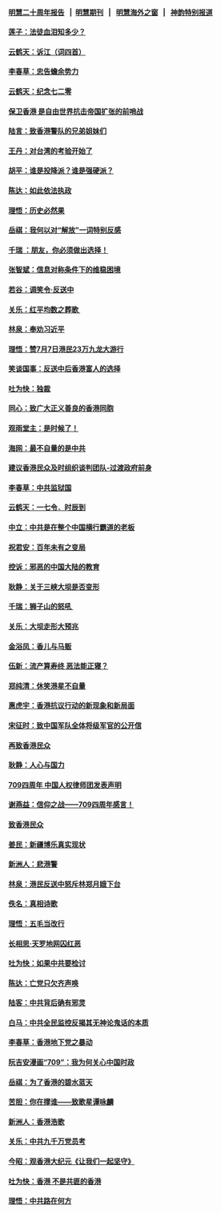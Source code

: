 #### [明慧二十周年报告](https://github.com/gfw-breaker/mh-reports/blob/master/README.md?t=07201620) &nbsp;&nbsp;|&nbsp;&nbsp;[明慧期刊](https://github.com/gfw-breaker/mh-qikan) &nbsp;&nbsp;|&nbsp;&nbsp; [明慧海外之窗](https://github.com/gfw-breaker/mh-news/blob/master/README.md?t=07201620) &nbsp;&nbsp;|&nbsp;&nbsp; [神韵特别报道](https://github.com/gfw-breaker/mh-news/blob/master/shenyun.md?t=07201620) 

#### [莲子：法徒血泪知多少？](../pages/nsc993/n11397534.md?t=07201620) 

#### [云鹤天：诉江（词四首）](../pages/nsc993/n11397502.md?t=07201620) 

#### [李春草：忠告蟾余势力](../pages/nsc993/n11396852.md?t=07201620) 

#### [云鹤天：纪念七二零](../pages/nsc993/n11396646.md?t=07201620) 

#### [保卫香港 是自由世界抗击帝国扩张的前哨战](../pages/nsc993/n11393186.md?t=07201620) 

#### [陆言：致香港警队的兄弟姐妹们](../pages/nsc993/n11392281.md?t=07201620) 

#### [王丹：对台湾的考验开始了](../pages/nsc993/n11391258.md?t=07201620) 

#### [胡平：谁是投降派？谁是强硬派？](../pages/nsc993/n11391224.md?t=07201620) 

#### [陈达：如此依法执政](../pages/nsc993/n11388999.md?t=07201620) 

#### [理悟：历史必然果](../pages/nsc993/n11388741.md?t=07201620) 

#### [岳祺：我何以对“解放”一词特别反感](../pages/nsc993/n11385696.md?t=07201620) 

#### [千瑞 ：朋友，你必须做出选择！](../pages/nsc993/n11384949.md?t=07201620) 

#### [张智斌：信息对称条件下的维稳困境](../pages/nsc993/n11384812.md?t=07201620) 

#### [若谷：调笑令‧反送中](../pages/nsc993/n11383745.md?t=07201620) 

#### [关乐：红平均数之葬歌 ](../pages/nsc993/n11383498.md?t=07201620) 

#### [林泉：奉劝习近平](../pages/nsc993/n11383487.md?t=07201620) 

#### [理悟：赞7月7日港民23万九龙大游行](../pages/nsc993/n11383473.md?t=07201620) 

#### [笑谈国事：反送中后香港富人的选择](../pages/nsc993/n11382020.md?t=07201620) 

#### [吐为快：独裁](../pages/nsc993/n11382755.md?t=07201620) 

#### [同心：致广大正义善良的香港同胞](../pages/nsc993/n11382745.md?t=07201620) 

#### [观雨堂主：是时候了！](../pages/nsc993/n11382737.md?t=07201620) 

#### [海网：最不自量的是中共](../pages/nsc993/n11380440.md?t=07201620) 

#### [建议香港民众及时组织谈判团队-过渡政府前身](../pages/nsc993/n11379909.md?t=07201620) 

#### [李春草：中共监狱国](../pages/nsc993/n11378989.md?t=07201620) 

#### [云鹤天：一七令．时辰到](../pages/nsc993/n11379260.md?t=07201620) 

#### [中立：中共是在整个中国横行霸道的老板](../pages/nsc993/n11378382.md?t=07201620) 

#### [祝君安：百年未有之变局](../pages/nsc993/n11378376.md?t=07201620) 

#### [控诉：邪恶的中国大陆的教育](../pages/nsc993/n11378344.md?t=07201620) 

#### [耿静：关于三峡大坝是否变形](../pages/nsc993/n11375879.md?t=07201620) 

#### [千瑞：狮子山的怒吼 ](../pages/nsc993/n11375644.md?t=07201620) 

#### [关乐：大坝走形大预兆](../pages/nsc993/n11375629.md?t=07201620) 

#### [金浴凤：香儿与马贩](../pages/nsc993/n11375580.md?t=07201620) 

#### [伍新：流产算寿终  恶法能正寝？](../pages/nsc993/n11375581.md?t=07201620) 

#### [郑纯清：休笑港星不自量](../pages/nsc993/n11375555.md?t=07201620) 

#### [惠虎宇：香港抗议行动的新现象和新局面](../pages/nsc993/n11375501.md?t=07201620) 

#### [宋征时：致中国军队全体将级军官的公开信](../pages/nsc993/n11373354.md?t=07201620) 

#### [再致香港民众](../pages/nsc993/n11373870.md?t=07201620) 

#### [耿静：人心与国力](../pages/nsc993/n11373759.md?t=07201620) 

#### [709四周年 中国人权律师团发表声明](../pages/nsc993/n11373565.md?t=07201620) 

#### [谢燕益：信仰之战——709四周年感言！](../pages/nsc993/n11373388.md?t=07201620) 

#### [致香港民众](../pages/nsc993/n11373286.md?t=07201620) 

#### [姜民：新疆博乐真实现状](../pages/nsc993/n11371223.md?t=07201620) 

#### [新洲人：悲港警](../pages/nsc993/n11371174.md?t=07201620) 

#### [林泉：港民反送中怒斥林郑月娥下台](../pages/nsc993/n11370676.md?t=07201620) 

#### [佚名：真相诗歌](../pages/nsc993/n11370666.md?t=07201620) 

#### [理悟：五毛当改行](../pages/nsc993/n11369314.md?t=07201620) 

#### [长相思‧天罗地网囚红恶](../pages/nsc993/n11368444.md?t=07201620) 

#### [吐为快：如果中共要检讨](../pages/nsc993/n11368441.md?t=07201620) 

#### [陈达：亡党只欠齐声唤](../pages/nsc993/n11367838.md?t=07201620) 

#### [陆客：中共背后确有邪灵](../pages/nsc993/n11365263.md?t=07201620) 

#### [白马：中共全民监控反揭其无神论鬼话的本质](../pages/nsc993/n11365236.md?t=07201620) 

#### [李春草：香港地下党之暴动](../pages/nsc993/n11365210.md?t=07201620) 

#### [阮吉安漫画“709”：我为何关心中国时政](../pages/nsc993/n11362127.md?t=07201620) 

#### [岳祺：为了香港的碧水蓝天](../pages/nsc993/n11362627.md?t=07201620) 

#### [苦胆：你在撑谁——致歌星谭咏麟](../pages/nsc993/n11361348.md?t=07201620) 

#### [新洲人：香港浩歌](../pages/nsc993/n11361334.md?t=07201620) 

#### [关乐：中共九千万党员考](../pages/nsc993/n11361304.md?t=07201620) 

#### [今昭：观香港大纪元《让我们一起坚守》](../pages/nsc993/n11361244.md?t=07201620) 

#### [吐为快：香港  不是共匪的香港](../pages/nsc993/n11360918.md?t=07201620) 

#### [理悟：中共路在何方](../pages/nsc993/n11360509.md?t=07201620) 


